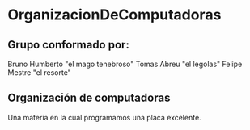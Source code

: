 # **OrganizacionDeComputadoras**
## Grupo conformado por:
Bruno Humberto "el mago tenebroso"
Tomas Abreu "el legolas"
Felipe Mestre "el resorte"
## Organización de computadoras
Una materia en la cual programamos una placa excelente.
